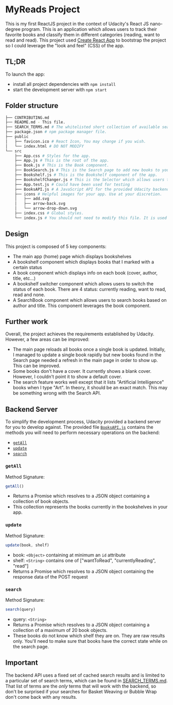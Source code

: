 # MyReads Project

This is my first ReactJS project in the context of Udacity's React JS nano-degree program. This is an application which allows users to track their favorite books and classify them in different categories (reading, want to read and read). This project used [Create React App](https://github.com/facebookincubator/create-react-app) to bootstrap the project so I could leverage the "look and feel" (CSS) of the app.

## TL;DR

To launch the app:

* install all project dependencies with `npm install`
* start the development server with `npm start`

## Folder structure
```bash
├── CONTRIBUTING.md
├── README.md - This file.
├── SEARCH_TERMS.md # The whitelisted short collection of available search terms for you to use with the app.
├── package.json # npm package manager file.
├── public
│   ├── favicon.ico # React Icon, You may change if you wish.
│   └── index.html # DO NOT MODIFY
└── src
    ├── App.css # Styles for the app.
    ├── App.js # This is the root of the app.
    ├── Book.js # This is the Book component.
    ├── BookSearch.js # This is the Search page to add new books to your collection.
    ├── Bookshelf.js # This is the Bookshelf component of the app.
    ├── BookshelfChanger.js # This is the Selector which allows users to change the status of their books.
    ├── App.test.js # Could have been used for testing
    ├── BooksAPI.js # A JavaScript API for the provided Udacity backend. Instructions for the methods are at the bottom of this document.
    ├── icons # Helpful images for your app. Use at your discretion.
    │   ├── add.svg
    │   ├── arrow-back.svg
    │   └── arrow-drop-down.svg
    ├── index.css # Global styles.
    └── index.js # You should not need to modify this file. It is used for DOM rendering only.
```

## Design
This project is composed of 5 key components:

* The main app (home) page which displays bookshelves
* A bookshelf component which displays books that I marked with a certain status
* A book component which displays info on each book (cover, author, title, etc...)
* A bookshelf switcher component which allows users to switch the status of each book. There are 4 status: currently reading, want to read, read and none.
* A SearchBook component which allows users to search books based on author and title. This component leverages the book component.

## Further work
Overall, the project achieves the requirements established by Udacity. 
However, a few areas can be improved:

* The main page reloads all books once a single book is updated. Initially, I managed to update a single book rapidly but new books found in the Search page needed a refresh in the main page in order to show up. This can be improved.
* Some books don't have a cover. It currently shows a blank cover. However, I couldn't point it to show a default cover.
* The search feature works well except that it lists "Artificial Intelligence" books when I type "Art". In theory, it should be an exact match. This may be something wrong with the Search API.


## Backend Server

To simplify the development process, Udacity provided a backend server for you to develop against. The provided file [`BooksAPI.js`](src/BooksAPI.js) contains the methods you will need to perform necessary operations on the backend:

* [`getAll`](#getall)
* [`update`](#update)
* [`search`](#search)

### `getAll`

Method Signature:

```js
getAll()
```

* Returns a Promise which resolves to a JSON object containing a collection of book objects.
* This collection represents the books currently in the bookshelves in your app.

### `update`

Method Signature:

```js
update(book, shelf)
```

* book: `<Object>` containing at minimum an `id` attribute
* shelf: `<String>` contains one of ["wantToRead", "currentlyReading", "read"]  
* Returns a Promise which resolves to a JSON object containing the response data of the POST request

### `search`

Method Signature:

```js
search(query)
```

* query: `<String>`
* Returns a Promise which resolves to a JSON object containing a collection of a maximum of 20 book objects.
* These books do not know which shelf they are on. They are raw results only. You'll need to make sure that books have the correct state while on the search page.

## Important
The backend API uses a fixed set of cached search results and is limited to a particular set of search terms, which can be found in [SEARCH_TERMS.md](SEARCH_TERMS.md). That list of terms are the _only_ terms that will work with the backend, so don't be surprised if your searches for Basket Weaving or Bubble Wrap don't come back with any results.
